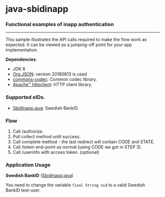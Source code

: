 # java-sbidinapp
### Functional examples of inapp authentication

---

This sample illustrates the API calls required to make the flow work as expected. It can be viewed as a jumping-off point for your app implementation.

**Dependencies**:

* JDK 8
* [Org.JSON](https://mvnrepository.com/artifact/org.json/json): version 20180813 is used
* [commons-codec](https://mvnrepository.com/artifact/commons-codec/commons-codec): Common codec library.
* [Apache&trade; httpclient](https://mvnrepository.com/artifact/org.apache.httpcomponents/httpclient): HTTP client library.

### Supported eIDs.

* [SbidInapp.java](./src/main/java/SbidInapp.java): Swedish BankID.

### Flow

1. Call /authorize.
2. Poll collect method until success.
3. Call complete method - the last redirect will contain CODE and STATE.
4. Call /token end-point as normal (using CODE we got in STEP 3).
5. Call /userinfo with access token. (optional)

### Application Usage

**Swedish BankID** ([SbidInapp.java](./src/main/java/SbidInapp.java))

You need to change the variable ```final String nid``` to a valid Swedish BankID test-user.
